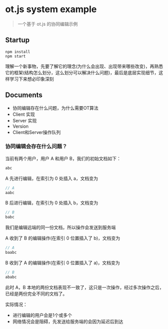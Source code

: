 # ot.js system example
> 一个基于 ot.js 的协同编辑示例



## Startup
```
npm install
npm start
```



理解一个新事物，先要了解它的理念(为什么会出现、出现带来哪些改变)，再熟悉它的框架(结构怎么划分，这么划分可以解决什么问题)，最后是底层实现细节，这样学习下来想必印象深刻

## Documents

- 协同编辑存在什么问题，为什么需要OT算法
- Client 实现
- Server 实现
- Version
- Client和Server操作队列



### 协同编辑会存在什么问题？

当前有两个用户，用户 A 和用户 B，我们的初始文档如下：

```js
abc
```

A 先进行编辑，在索引为 0 处插入 a，文档变为

```js
// A
aabc
```

B 后进行编辑，在索引为 0 处插入 b，文档变为

```js
// B
babc
```

我们是编辑远端的同一份文档，所以操作会发送到服务端

A 收到了 B 的编辑操作(在索引 0 位置插入了 b)，文档变为

```js
// A
baabc
```

B 收到了 A 的编辑操作(在索引 0 位置插入了 a)，文档变为

```js
// B
ababc
```

此时 A，B 本地的两份文档表现不一致了，这只是一次操作，经过多次操作之后，已经是两份完全不同的文档了。

实际情况：

- 进行编辑的用户会是1个或多个
- 网络情况会是阻碍，先发送给服务端的会因为延迟后到达



